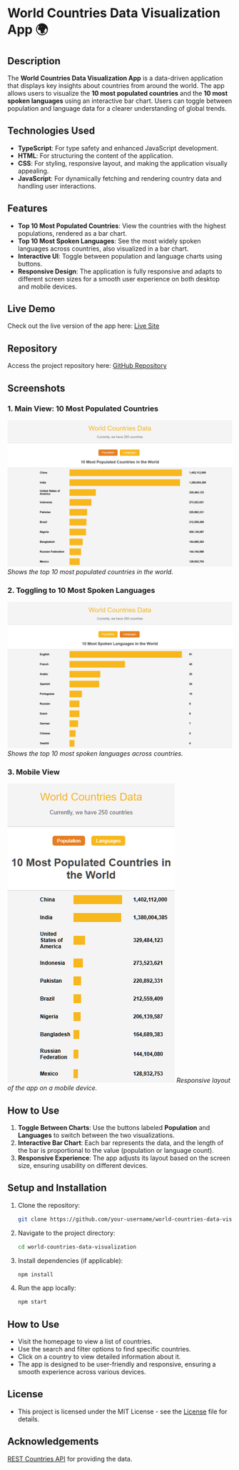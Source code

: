 ﻿# World Countries Data Visualization App 🌍

## Description
The **World Countries Data Visualization App** is a data-driven application that displays key insights about countries from around the world. The app allows users to visualize the **10 most populated countries** and the **10 most spoken languages** using an interactive bar chart. Users can toggle between population and language data for a clearer understanding of global trends.

## Technologies Used
- **TypeScript**: For type safety and enhanced JavaScript development.
- **HTML**: For structuring the content of the application.
- **CSS**: For styling, responsive layout, and making the application visually appealing.
- **JavaScript**: For dynamically fetching and rendering country data and handling user interactions.

## Features
- **Top 10 Most Populated Countries**: View the countries with the highest populations, rendered as a bar chart.
- **Top 10 Most Spoken Languages**: See the most widely spoken languages across countries, also visualized in a bar chart.
- **Interactive UI**: Toggle between population and language charts using buttons.
- **Responsive Design**: The application is fully responsive and adapts to different screen sizes for a smooth user experience on both desktop and mobile devices.

## Live Demo
Check out the live version of the app here: [Live Site](https://world-countries-data-visualisation-kgl4awegl.vercel.app/)

## Repository
Access the project repository here: [GitHub Repository](https://github.com/ezekiel673/world_countries_data_visualisation)

## Screenshots
### 1. Main View: 10 Most Populated Countries
![10 Most Populated Countries](./screenshots/most-populated.png)
*Shows the top 10 most populated countries in the world.*

### 2. Toggling to 10 Most Spoken Languages
![10 Most Spoken Languages](./screenshots/most-spoken-languages.png)
*Shows the top 10 most spoken languages across countries.*

### 3. Mobile View
![Mobile View](./screenshots/mobile-view.png)
*Responsive layout of the app on a mobile device.*

## How to Use
1. **Toggle Between Charts**: Use the buttons labeled **Population** and **Languages** to switch between the two visualizations.
2. **Interactive Bar Chart**: Each bar represents the data, and the length of the bar is proportional to the value (population or language count).
3. **Responsive Experience**: The app adjusts its layout based on the screen size, ensuring usability on different devices.


## Setup and Installation
1. Clone the repository:
   ```bash
   git clone https://github.com/your-username/world-countries-data-visualization.git
   ```
2. Navigate to the project directory:
    ```bash
    cd world-countries-data-visualization
    ```
3. Install dependencies (if applicable):
    ```bash
    npm install
    ```
4. Run the app locally:
    ```bash
    npm start
    ```

## How to Use
- Visit the homepage to view a list of countries.
- Use the search and filter options to find specific countries.
- Click on a country to view detailed information about it.
- The app is designed to be user-friendly and responsive, ensuring a smooth experience across various devices.

## License
- This project is licensed under the MIT License - see the [License](LICENSE) file for details.

## Acknowledgements
[REST Countries API](https://restcountries.com/) for providing the data.
